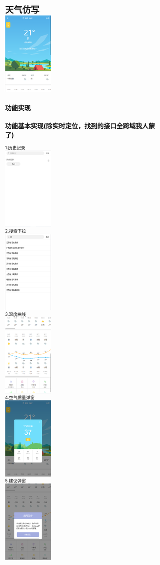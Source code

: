 天气仿写  
<img src='./mdImage/主页.png' style='width:150px;height:250px'>
========================
功能实现
------------------------
功能基本实现(除实时定位，找到的接口全跨域我人蒙了)  
------------------------
1.历史记录  
<img src='./mdImage/历史记录.png' style='width:150px;height:250px'>  
2.搜索下拉  
<img src='./mdImage/搜索下拉.png' style='width:150px;height:250px'>  
3.温度曲线  
<img src='./mdImage/温度曲线.png' style='width:150px;height:250px'>  
4.空气质量弹窗  
<img src='./mdImage/空气质量.png' style='width:150px;height:250px'>  
5.建议弹窗    
<img src='./mdImage/建议.png' style='width:150px;height:250px'>  